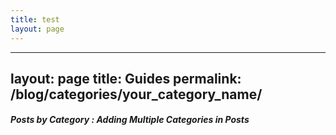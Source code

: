 ```yaml
---
title: test
layout: page
---
```


---
layout: page
title: Guides
permalink: /blog/categories/your_category_name/
---

<h5> Posts by Category : Adding Multiple Categories in Posts </h5>

<div class="card">

</div>
